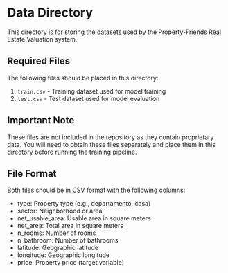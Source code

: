 # Data Directory

This directory is for storing the datasets used by the Property-Friends Real Estate Valuation system.

## Required Files

The following files should be placed in this directory:

1. `train.csv` - Training dataset used for model training
2. `test.csv` - Test dataset used for model evaluation

## Important Note

These files are not included in the repository as they contain proprietary data. You will need to obtain these files separately and place them in this directory before running the training pipeline.

## File Format

Both files should be in CSV format with the following columns:
- type: Property type (e.g., departamento, casa)
- sector: Neighborhood or area
- net_usable_area: Usable area in square meters
- net_area: Total area in square meters
- n_rooms: Number of rooms
- n_bathroom: Number of bathrooms
- latitude: Geographic latitude
- longitude: Geographic longitude
- price: Property price (target variable)